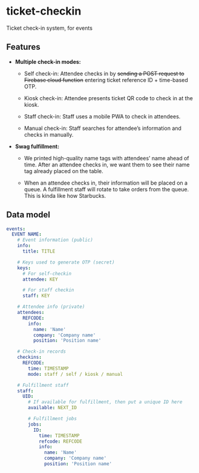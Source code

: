 # ticket-checkin

Ticket check-in system, for events

## Features

- **Multiple check-in modes:**

  - Self check-in: Attendee checks in by ~~sending a POST request to Firebase
    cloud function~~ entering ticket reference ID + time-based OTP.

  - Kiosk check-in: Attendee presents ticket QR code to check in at the kiosk.

  - Staff check-in: Staff uses a mobile PWA to check in attendees.

  - Manual check-in: Staff searches for attendee’s information and checks in
    manually.

- **Swag fulfillment:**

  - We printed high-quality name tags with attendees’ name ahead of time. After
    an attendee checks in, we want them to see their name tag already placed on
    the table.

  - When an attendee checks in, their information will be placed on a queue. A
    fulfillment staff will rotate to take orders from the queue. This is kinda
    like how Starbucks.

## Data model

```yml
events:
  EVENT NAME:
    # Event information (public)
    info:
      title: TITLE

    # Keys used to generate OTP (secret)
    keys:
      # For self-checkin
      attendee: KEY

      # For staff checkin
      staff: KEY

    # Attendee info (private)
    attendees:
      REFCODE:
        info:
          name: 'Name'
          company: 'Company name'
          position: 'Position name'

    # Check-in records
    checkins:
      REFCODE:
        time: TIMESTAMP
        mode: staff / self / kiosk / manual

    # Fulfillment staff
    staff:
      UID:
        # If available for fulfillment, then put a unique ID here
        available: NEXT_ID

        # Fulfillment jobs
        jobs:
          ID:
            time: TIMESTAMP
            refcode: REFCODE
            info:
              name: 'Name'
              company: 'Company name'
              position: 'Position name'
```
